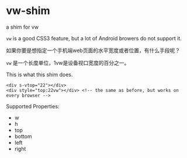 # vw-shim
a shim for vw

`vw` is a good CSS3 feature, but a lot of Android browers do not support it.

如果你要是想指定一个手机端web页面的水平宽度或者位置，有什么手段呢？

`vw` 是一个长度单位，1vw是设备视口宽度的百分之一。

This is what this shim does.

    <div s-vtop="22"></div>
    <div style="top:22vw"></div> <!-- the same as before, but works on every browser -->

Supported Properties:

- w
- h
- top
- bottom
- left
- right
